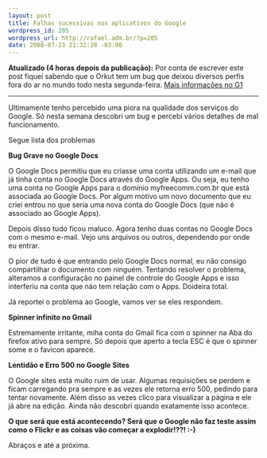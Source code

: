 ```yaml
--- 
layout: post
title: Falhas sucessivas nos aplicativos do Google
wordpress_id: 205
wordpress_url: http://rafael.adm.br/?p=205
date: 2008-07-23 21:32:28 -03:00
---
```

<strong>Atualizado (4 horas depois da publicação):</strong> Por conta de escrever este post fiquei sabendo que o Orkut tem um bug que deixou diversos perfis fora do ar no mundo todo nesta segunda-feira. <a href="http://g1.globo.com/Noticias/Tecnologia/0,,MUL688717-6174,00-GOOGLE+PROMETE+ORKUT+NORMALIZADO+ATE+QUINTAFEIRA.html">Mais informações no G1</a>

***

Ultimamente tenho percebido uma piora na qualidade dos serviços do Google. Só nesta semana descobri um bug e percebi vários detalhes de mal funcionamento.

Segue lista dos problemas

<strong>Bug Grave no Google Docs</strong>

O Google Docs permitiu que eu criasse uma conta utilizando um e-mail que já tinha conta no Google Docs através do Google Apps. Ou seja, eu tenho uma conta no Google Apps para o domínio myfreecomm.com.br que está associada ao Google Docs. Por algum motivo um novo documento que eu criei entrou no que seria uma nova conta do Google Docs (que não é associado ao Google Apps).

Depois disso tudo ficou maluco. Agora tenho duas contas no Google Docs com o mesmo e-mail. Vejo uns arquivos ou outros, dependendo por onde eu entrar.

O pior de tudo é que entrando pelo Google Docs normal, eu não consigo compartilhar o documento com ninguém. Tentando resolver o problema, alteramos a configuração no painel de controle do Google Apps e isso interferiu na conta que não tem relação com o Apps. Doideira total.

Já reportei o problema ao Google, vamos ver se eles respondem.

<strong>Spinner infinito no Gmail</strong>

Estremamente irritante, miha conta do Gmail fica com o spinner na Aba do firefox ativo para sempre. Só depois que aperto a tecla ESC é que o spinner some e o favicon aparece.

<strong>Lentidão e Erro 500 no Google Sites</strong>

O Google sites está muito ruim de usar. Algumas requisições se perdem e ficam carregando pra sempre e as vezes ele retorna erro 500, pedindo para tentar novamente. Além disso as vezes clico para visualizar a página e ele já abre na edição. Ainda não descobri quando exatamente isso acontece.

<strong>O que será que está acontecendo? Será que o Google não faz teste assim como o Flickr e as coisas vão começar a explodir!??! :-)</strong>

Abraços e até a próxima.
